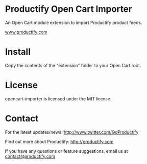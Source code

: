 Productify Open Cart Importer
=================

An Open Cart module extension to import Productify product feeds.

www.productify.com

# Install

Copy the contents of the "extension" folder to your Open Cart root.

# License

opencart-importer is licensed under the MIT license.

# Contact

For the latest updates/news: http://www.twitter.com/GoProductify

Find out more about Productify: http://productify.com

If you have any questions or feature suggestions, email us at contact@productify.com
